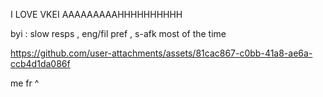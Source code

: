I LOVE VKEI AAAAAAAAAHHHHHHHHHH


byi : slow resps , eng/fil pref , s-afk most of the time



https://github.com/user-attachments/assets/81cac867-c0bb-41a8-ae6a-ccb4d1da086f

me fr ^

